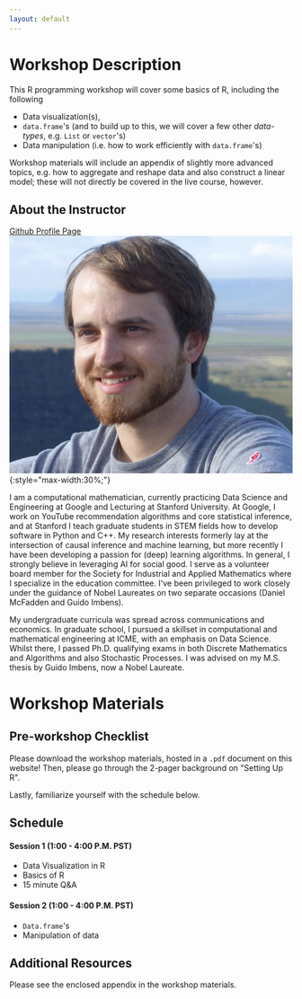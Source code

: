 ```yaml
---
layout: default
---
```


# Workshop Description
This R programming workshop will cover some basics of R, including the following
  * Data visualization(s),
  * `data.frame`'s (and to build up to this, we will cover a few other _data-types_, e.g. `List` or `vector`'s)
  * Data manipulation (i.e. how to work efficiently with `data.frame`'s)
  
Workshop materials will include an appendix of slightly more advanced topics,
e.g. how to aggregate and reshape data and also construct a linear model; these
will not directly be covered in the live course, however.
  
## About the Instructor
[Github Profile Page](https://asantucci.github.io/)
![Andreas](/assets/img/profile.jpg){:style="max-width:30%;"}

I am a computational mathematician, currently practicing Data Science and Engineering at Google and Lecturing at Stanford University. At Google, I work on YouTube recommendation algorithms and core statistical inference, and at Stanford I teach graduate students in STEM fields how to develop software in Python and C++. My research interests formerly lay at the intersection of causal inference and machine learning, but more recently I have been developing a passion for (deep) learning algorithms. In general, I strongly believe in leveraging AI for social good. I serve as a volunteer board member for the Society for Industrial and Applied Mathematics where I specialize in the education committee. I've been privileged to work closely under the guidance of Nobel Laureates on two separate occasions (Daniel McFadden and Guido Imbens).

My undergraduate curricula was spread across communications and economics. In graduate school, I pursued a skillset in computational and mathematical engineering at ICME, with an emphasis on Data Science. Whilst there, I passed Ph.D. qualifying exams in both Discrete Mathematics and Algorithms and also Stochastic Processes. I was advised on my M.S. thesis by Guido Imbens, now a Nobel Laureate.

# Workshop Materials

## Pre-workshop Checklist
Please download the workshop materials, hosted in a `.pdf` document on this
website! Then, please go through the 2-pager background on "Setting Up R".

Lastly, familiarize yourself with the schedule below.

## Schedule

#### Session 1 (1:00 - 4:00 P.M. PST)
  - Data Visualization in R
  - Basics of R
  - 15 minute Q&A
  
#### Session 2 (1:00 - 4:00 P.M. PST)
  - `Data.frame`'s
  - Manipulation of data

## Additional Resources
Please see the enclosed appendix in the workshop materials.







